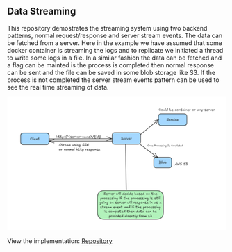 ## Data Streaming

This repository demostrates the streaming system using two backend patterns, normal request/response and server stream events.
The data can be fetched from a server.
Here in the example we have assumed that some docker container is streaming the logs and to replicate we initiated a thread to write some logs in a file.
In a similar fashion the data can be fetched and a flag can be mainted is the process is completed then normal response can be sent and the file can be saved in some blob storage like S3.
If the process is not completed the server stream events pattern can be used to see the real time streaming of data.

![Streaming](../../assets/streaming.png)

View the implementation: [Repository](../../code/data-streaming/streaming.go)
